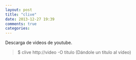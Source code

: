 ```yaml
---
layout: post
title: "clive"
date: 2013-12-27 19:39
comments: true
categories: 
---
```

Descarga de videos de youtube.

>$ clive http://video -O titulo (Dándole un titulo al vídeo)

